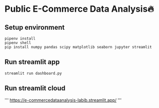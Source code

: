 # Public E-Commerce Data Analysis🔥

## Setup environment
```
pipenv install
pipenv shell
pip install numpy pandas scipy matplotlib seaborn jupyter streamlit
```

## Run streamlit app
```
streamlit run dashboard.py
```

## Run streamlit cloud
''' https://e-commercedataanalysis-labib.streamlit.app/ '''
